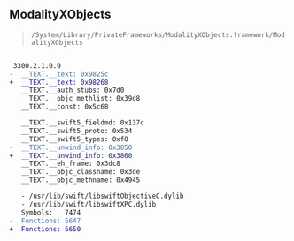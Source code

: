 ## ModalityXObjects

> `/System/Library/PrivateFrameworks/ModalityXObjects.framework/ModalityXObjects`

```diff

 3300.2.1.0.0
-  __TEXT.__text: 0x9825c
+  __TEXT.__text: 0x98268
   __TEXT.__auth_stubs: 0x7d0
   __TEXT.__objc_methlist: 0x39d8
   __TEXT.__const: 0x5c68

   __TEXT.__swift5_fieldmd: 0x137c
   __TEXT.__swift5_proto: 0x534
   __TEXT.__swift5_types: 0xf8
-  __TEXT.__unwind_info: 0x3850
+  __TEXT.__unwind_info: 0x3860
   __TEXT.__eh_frame: 0x3dc8
   __TEXT.__objc_classname: 0x3de
   __TEXT.__objc_methname: 0x4945

   - /usr/lib/swift/libswiftObjectiveC.dylib
   - /usr/lib/swift/libswiftXPC.dylib
   Symbols:   7474
-  Functions: 5647
+  Functions: 5650
 

```
